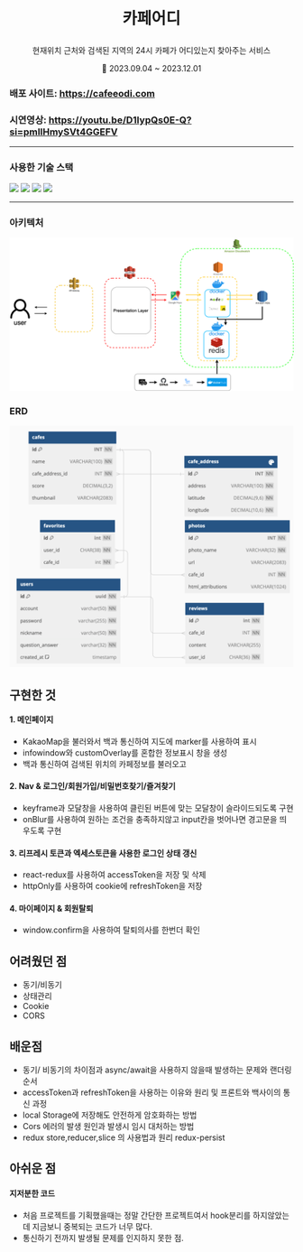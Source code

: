 # <p align="center"> **카페어디**
<P align="center"> 현재위치 근처와 검색된 지역의 24시 카페가 어디있는지 찾아주는 서비스
<P align="center">📆 2023.09.04 ~ 2023.12.01

### 배포 사이트: https://cafeeodi.com

### 시연영상: https://youtu.be/D1IypQs0E-Q?si=pmIlHmySVt4GGEFV

---
### 사용한 기술 스택
![](https://img.shields.io/badge/-JavaScript-yellow?style=flat&logo=JavaScript&logoColor=white)
![](https://img.shields.io/badge/-React-61DAFB?style=flat&logo=React&logoColor=white)
![](https://img.shields.io/badge/styledcomponent-DB7093?flat&logo=styled-components&logoColor=white)
![](https://img.shields.io/badge/vercel-white?flat&logo=vercel&logoColor=black)

---

### 아키텍처
<img src="https://github.com/devdev2022/WhichCafe/blob/main/projectmaterial/Architecture.drawio.png" alt="Sequence_whichcafe" width="700" />


### ERD
<img src="https://github.com/devdev2022/WhichCafe/blob/main/projectmaterial/ERD.png" alt="ERD_whichcafe" width="700" />



## 구현한 것
#### 1. 메인페이지

- KakaoMap을 불러와서 백과 통신하여 지도에 marker를 사용하여 표시
- infowindow와 customOverlay를 혼합한 정보표시 창을 생성
- 백과 통신하여 검색된 위치의 카페정보를 불러오고  

#### 2. Nav & 로그인/회원가입/비밀번호찾기/즐겨찾기
- keyframe과 모달창을 사용하여 클린된 버튼에 맞는 모달창이 슬라이드되도록 구현
- onBlur를 사용하여 원하는 조건을 충족하지않고 input칸을 벗어나면 경고문을 띄우도록 구현

#### 3. 리프레시 토큰과 엑세스토큰을 사용한 로그인 상태 갱신
- react-redux를 사용하여 accessToken을 저장 및 삭제
- httpOnly를 사용하여 cookie에 refreshToken을 저장

#### 4. 마이페이지 & 회원탈퇴
- window.confirm을 사용하여 탈퇴의사를 한번더 확인

## 어려웠던 점
- 동기/비동기
- 상태관리
- Cookie
- CORS

## 배운점
- 동기/ 비동기의 차이점과 async/await을 사용하지 않을때 발생하는 문제와 랜더링 순서
- accessToken과 refreshToken을 사용하는 이유와 원리 및 프론트와 백사이의 통신 과정
- local Storage에 저장해도 안전하게 암호화하는 방법
- Cors 에러의 발생 원인과 발생시 임시 대처하는 방법
- redux store,reducer,slice 의 사용법과 원리 redux-persist

  
## 아쉬운 점

#### 지저분한 코드
- 처음 프로젝트를 기획했을때는 정말 간단한 프로젝트여서 hook분리를 하지않았는데 지금보니 중복되는 코드가 너무 많다.
- 통신하기 전까지 발생될 문제를 인지하지 못한 점.

  
